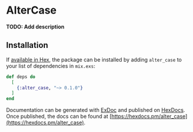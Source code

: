 # AlterCase

**TODO: Add description**

## Installation

If [available in Hex](https://hex.pm/docs/publish), the package can be installed
by adding `alter_case` to your list of dependencies in `mix.exs`:

```elixir
def deps do
  [
    {:alter_case, "~> 0.1.0"}
  ]
end
```

Documentation can be generated with [ExDoc](https://github.com/elixir-lang/ex_doc)
and published on [HexDocs](https://hexdocs.pm). Once published, the docs can
be found at [https://hexdocs.pm/alter_case](https://hexdocs.pm/alter_case).

